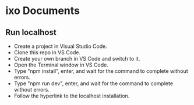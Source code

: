 # ixo Documents

## Run localhost
- Create a project in Visual Studio Code.
- Clone this repo in VS Code.
- Create your own branch in VS Code and switch to it.
- Open the Terminal window in VS Code.
- Type "npm install", enter, and wait for the command to complete without errors.
- Type "npm run dev", enter, and wait for the command to complete without errors.
- Follow the hyperlink to the localhost installation.